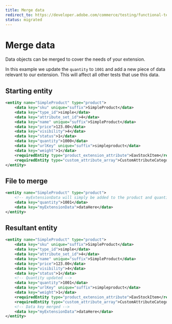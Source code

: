 ```yaml
---
title: Merge data
redirect_to: https://developer.adobe.com/commerce/testing/functional-testing-framework/merge-points/merge-data/
status: migrated
---
```


# Merge data

Data objects can be merged to cover the needs of your extension.

In this example we update the `quantity` to `1001` and add a new piece of data relevant to our extension. This will affect all other tests that use this data.

## Starting entity

```xml
<entity name="SimpleProduct" type="product">
    <data key="sku" unique="suffix">SimpleProduct</data>
    <data key="type_id">simple</data>
    <data key="attribute_set_id">4</data>
    <data key="name" unique="suffix">SimpleProduct</data>
    <data key="price">123.00</data>
    <data key="visibility">4</data>
    <data key="status">1</data>
    <data key="quantity">1000</data>
    <data key="urlKey" unique="suffix">simpleproduct</data>
    <data key="weight">1</data>
    <requiredEntity type="product_extension_attribute">EavStockItem</requiredEntity>
    <requiredEntity type="custom_attribute_array">CustomAttributeCategoryIds</requiredEntity>
</entity>
```

## File to merge

```xml
<entity name="SimpleProduct" type="product">
    <!-- myExtensionData will simply be added to the product and quantity will be changed to 1001. -->
    <data key="quantity">1001</data>
    <data key="myExtensionData">dataHere</data>
</entity>
```

## Resultant entity

```xml
<entity name="SimpleProduct" type="product">
    <data key="sku" unique="suffix">SimpleProduct</data>
    <data key="type_id">simple</data>
    <data key="attribute_set_id">4</data>
    <data key="name" unique="suffix">SimpleProduct</data>
    <data key="price">123.00</data>
    <data key="visibility">4</data>
    <data key="status">1</data>
    <!-- Quantity updated -->
    <data key="quantity">1001</data>
    <data key="urlKey" unique="suffix">simpleproduct</data>
    <data key="weight">1</data>
    <requiredEntity type="product_extension_attribute">EavStockItem</requiredEntity>
    <requiredEntity type="custom_attribute_array">CustomAttributeCategoryIds</requiredEntity>
    <!-- Data key merged -->
    <data key="myExtensionData">dataHere</data>
</entity>
```